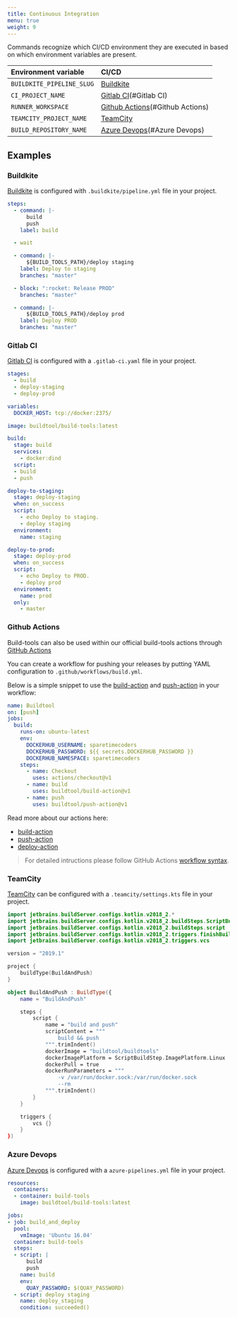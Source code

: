 ```yaml
---
title: Continuous Integration
menu: true
weight: 9
---
```


Commands recognize which CI/CD environment they are executed in based on which environment variables are present.

| Environment variable      | CI/CD                             |
| :-------------------------| :-------------------------------- |
| `BUILDKITE_PIPELINE_SLUG` | [Buildkite](#Buildkite)           |
| `CI_PROJECT_NAME`         | [Gitlab CI](#Gitlab CI)           |
| `RUNNER_WORKSPACE`        | [Github Actions](#Github Actions) |
| `TEAMCITY_PROJECT_NAME`   | [TeamCity](#TeamCity)             |
| `BUILD_REPOSITORY_NAME`   | [Azure Devops](#Azure Devops)     |


## Examples

### Buildkite

[Buildkite] is configured with `.buildkite/pipeline.yml` file in your project.

```yaml
steps:
  - command: |-
      build
      push
    label: build

  - wait

  - command: |-
      ${BUILD_TOOLS_PATH}/deploy staging
    label: Deploy to staging
    branches: "master"

  - block: ":rocket: Release PROD"
    branches: "master"

  - command: |-
      ${BUILD_TOOLS_PATH}/deploy prod
    label: Deploy PROD
    branches: "master"
```

### Gitlab CI

[Gitlab CI] is configured with a `.gitlab-ci.yaml` file in your project.

````yaml
stages:
  - build
  - deploy-staging
  - deploy-prod

variables:
  DOCKER_HOST: tcp://docker:2375/

image: buildtool/build-tools:latest

build:
  stage: build
  services:
    - docker:dind
  script:
  - build
  - push

deploy-to-staging:
  stage: deploy-staging
  when: on_success
  script:
    - echo Deploy to staging.
    - deploy staging
  environment:
    name: staging

deploy-to-prod:
  stage: deploy-prod
  when: on_success
  script:
    - echo Deploy to PROD.
    - deploy prod
  environment:
    name: prod
  only:
    - master
````

### Github Actions
Build-tools can also be used within our official build-tools actions through [GitHub Actions][actions]

You can create a workflow for pushing your releases by putting YAML configuration to `.github/workflows/build.yml`.

Below is a simple snippet to use the [build-action] and [push-action] in your workflow:

```yaml
name: Buildtool
on: [push]
jobs:
  build:
    runs-on: ubuntu-latest
    env:
      DOCKERHUB_USERNAME: sparetimecoders
      DOCKERHUB_PASSWORD: ${{ secrets.DOCKERHUB_PASSWORD }}
      DOCKERHUB_NAMESPACE: sparetimecoders
    steps:
      - name: Checkout
        uses: actions/checkout@v1
      - name: build
        uses: buildtool/build-action@v1
      - name: push
        uses: buildtool/push-action@v1
```

Read more about our actions here:
* [build-action]
* [push-action]
* [deploy-action]

> For detailed intructions please follow GitHub Actions [workflow syntax][syntax].

### TeamCity
[TeamCity] can be configured with a `.teamcity/settings.kts` file in your project. 
    
```kotlin
import jetbrains.buildServer.configs.kotlin.v2018_2.*
import jetbrains.buildServer.configs.kotlin.v2018_2.buildSteps.ScriptBuildStep
import jetbrains.buildServer.configs.kotlin.v2018_2.buildSteps.script
import jetbrains.buildServer.configs.kotlin.v2018_2.triggers.finishBuildTrigger
import jetbrains.buildServer.configs.kotlin.v2018_2.triggers.vcs

version = "2019.1"

project {
    buildType(BuildAndPush)
}

object BuildAndPush : BuildType({
    name = "BuildAndPush"

    steps {
        script {
            name = "build and push"
            scriptContent = """
                build && push
            """.trimIndent()
            dockerImage = "buildtool/buildtools"
            dockerImagePlatform = ScriptBuildStep.ImagePlatform.Linux
            dockerPull = true
            dockerRunParameters = """
                -v /var/run/docker.sock:/var/run/docker.sock
                --rm
            """.trimIndent()
        }
    }

    triggers {
        vcs {}
    }
})

```

### Azure Devops 

[Azure Devops] is configured with a `azure-pipelines.yml` file in your project.

````yaml
resources:
  containers:
  - container: build-tools
    image: buildtool/build-tools:latest

jobs:
- job: build_and_deploy
  pool:
    vmImage: 'Ubuntu 16.04'
  container: build-tools
  steps:
  - script: |
      build
      push
    name: build
    env:
      QUAY_PASSWORD: $(QUAY_PASSWORD)
  - script: deploy staging
    name: deploy_staging
    condition: succeeded()
````

[Buildkite]: https://buildkite.com
[Gitlab CI]: https://docs.gitlab.com/ce/ci
[Github Actions]: https://github.com/features/actions
[teamcity]: https://www.jetbrains.com/teamcity
[azure devops]: https://azure.microsoft.com/en-us/services/devops/pipelines/
[build-action]: https://github.com/buildtool/build-action
[push-action]: https://github.com/buildtool/push-action
[deploy-action]: https://github.com/buildtool/deploy-action
[actions]: https://github.com/features/actions
[syntax]: https://help.github.com/en/articles/workflow-syntax-for-github-actions#About-yaml-syntax-for-workflows